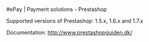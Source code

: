 #ePay | Payment solutions - Prestashop

Supported versions of Prestashop: 1.5.x, 1.6.x and 1.7.x

Documentation: http://www.prestashopguiden.dk/
